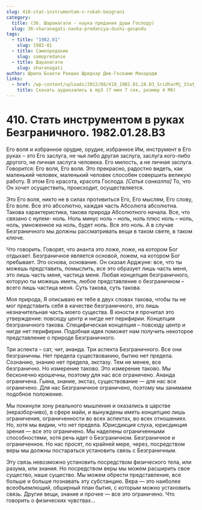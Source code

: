 ```yaml
---
slug: 410-stat-instrumentom-v-rukah-bezgrani
category:
  title: (36. Шаранагати - наука предания души Господу)
  slug: 36-sharanagati-nauka-predaniya-dushi-gospodu
tags:
  - title: "1982.01"
    slug: 1982-01
  - title: Самопредание
    slug: samopredanie
  - title: Шаранагати
    slug: sharanagati
author: Шрила Бхакти Ракшак Шридхар Дев-Госвами Махарадж
links:
  - href: /wp-content/uploads/2012/08/410_1982.01.28.B3_SridharMj_Stat_instrumentom_v_rukah_Bezgranichnogo.mp3
    title: Скачать аудиозапись в mp3 (7 мин 7 сек, размер 4 Мб)
---
```


# 410. Стать инструментом в руках Безграничного. 1982.01.28.B3

Его воля и избранное орудие, орудие, избранное Им, инструмент в Его руках – это Его заслуга, не чья либо другая заслуга, заслуга кого-либо другого, не личная заслуга человека. Его милость, а не личная заслуга. Говорится: Его воля, Его воля. Это прекрасно, радостно видеть, как маленький человек, маленький человек способен совершить великую работу. В этом Его красота, красота Господа. *[Сатья санкалпа]* То, что Он хочет осуществить, происходит, осуществляется.

Это Его воля, никто не в силах противиться Его, Его мыслям, Его слову, Его воле. Все это абсолютно, каждая часть Абсолюта абсолютна. Такова характеристика, такова природа Абсолютного начала. Все, что связано с нулем- ноль. Ноль минус ноль – ноль, ноль плюс ноль – ноль, ноль, умноженное на ноль, будет ноль. Все это ноль. А в случае Безграничного мы должны рассматривать вещи в таком свете, в таком ключе.

Что говорить. Говорят, что ананта это ложе, ложе, на котором Бог отдыхает. Безграничное является основой, ложем, на котором Бог пребывает. Это основа, основание. Он сказал Арджуне: все, что ты можешь представить, помыслить, все это образует лишь часть меня, это лишь часть меня, частица меня. Любая концепция безграничного, которую ты можешь иметь, любое представление о безграничном – всего лишь частица меня. Суть такова, суть такова.

Моя природа, Я описываю ее тебе в двух словах такова, чтобы ты не мог представить себя в качестве безграничного, это лишь незначительная часть моего существа. В юности я прочитал это утверждение: повсюду центр и нигде нет перифирии. Концепция безграничного такова. Специфическая концепция – повсюду центр и нигде нет перифирии. Подобная идея поможет нам получить некоторое представление о природе Безграничного.

Три аспекта – сат, чит, ананда. Три аспекта Безграничного. Все они безграничны. Нет предела существованию, бытию нет предела. Сознанию, знанию нет предела, экстазу. Тем не менее, все безгранично. Но измерение таково. Это измерение таково. Мы бесконечно крошечны, поэтому для нас все ограничено. Ананда ограничена. Гьяна, знание, экстаз, существование — для нас все ограничено. Для нас Безграничное ограничено, поэтому мы занимаем подобное положение.

Мы покинули зону реального мышления и оказались в царстве (неразборчиво), в сфере майи, и вынуждены иметь концепцию лишь ограничения, ограниченности во всех аспектах, во всех отношениях. Но, хотя мы видим, что нет предела. Юрисдикция слуха, юрисдикция зрения — все это ограничено. Мы наделены ограниченными способностями, хотя речь идет о Безграничном. Безграничное и ограниченное. Но нас просят, по крайней мере, через, посредством веры мы должны постараться установить связь с Безграничным.

Эту связь невозможно установить посредством физического тела, или разума, или знания. Но посредством веры мы можем расширить свое существо, наше существо. Мы можем обрести представление, все больше и больше познавать эту субстанцию. Вера — это наиболее всеобъемлющий, обширный план бытия, с которым можно установить связь. Другие вещи, знание и прочее — все это ограничено. Что говорить о физических чувствах…


